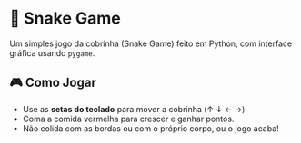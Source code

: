 



# 🐍 Snake Game

Um simples jogo da cobrinha (Snake Game) feito em Python, com interface gráfica usando `pygame`.

## 🎮 Como Jogar

- Use as **setas do teclado** para mover a cobrinha (↑ ↓ ← →).
- Coma a comida vermelha para crescer e ganhar pontos.
- Não colida com as bordas ou com o próprio corpo, ou o jogo acaba!
